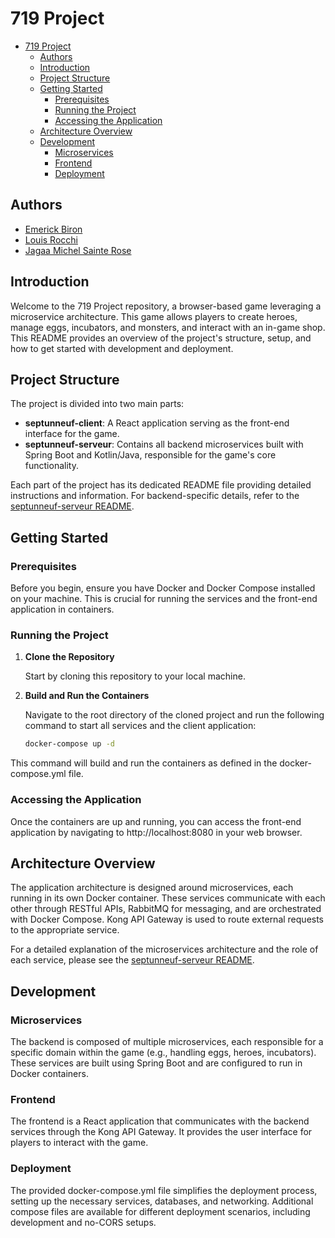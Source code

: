 # 719 Project

<!-- TOC -->
* [719 Project](#719-project)
  * [Authors](#authors)
  * [Introduction](#introduction)
  * [Project Structure](#project-structure)
  * [Getting Started](#getting-started)
    * [Prerequisites](#prerequisites)
    * [Running the Project](#running-the-project)
    * [Accessing the Application](#accessing-the-application)
  * [Architecture Overview](#architecture-overview)
  * [Development](#development)
    * [Microservices](#microservices)
    * [Frontend](#frontend)
    * [Deployment](#deployment)
<!-- TOC -->

## Authors

- [Emerick Biron](https://github.com/emerick-biron)
- [Louis Rocchi](https://github.com/Tchoupitoo)
- [Jagaa Michel Sainte Rose](https://github.com/JagaaIMT)

## Introduction

Welcome to the 719 Project repository, a browser-based game leveraging a microservice architecture. This game allows
players to create heroes, manage eggs, incubators, and monsters, and interact with an in-game shop. This README provides
an overview of the project's structure, setup, and how to get started with development and deployment.

## Project Structure

The project is divided into two main parts:

- **septunneuf-client**: A React application serving as the front-end interface for the game.
- **septunneuf-serveur**: Contains all backend microservices built with Spring Boot and Kotlin/Java, responsible for the
  game's core functionality.

Each part of the project has its dedicated README file providing detailed instructions and information. For
backend-specific details, refer to the [septunneuf-serveur README](./septunneuf-serveur/README.md).

## Getting Started

### Prerequisites

Before you begin, ensure you have Docker and Docker Compose installed on your machine. This is crucial for running the
services and the front-end application in containers.

### Running the Project

1. **Clone the Repository**

    Start by cloning this repository to your local machine.

2. **Build and Run the Containers**

    Navigate to the root directory of the cloned project and run the following command to start all services and the client
application:

    ```bash
    docker-compose up -d
    ```

This command will build and run the containers as defined in the docker-compose.yml file.

### Accessing the Application

Once the containers are up and running, you can access the front-end application by navigating to http://localhost:8080 in your web browser.

## Architecture Overview

The application architecture is designed around microservices, each running in its own Docker container. These services communicate with each other through RESTful APIs, RabbitMQ for messaging, and are orchestrated with Docker Compose. Kong API Gateway is used to route external requests to the appropriate service.

For a detailed explanation of the microservices architecture and the role of each service, please see the [septunneuf-serveur README](./septunneuf-serveur/README.md).

## Development

### Microservices

The backend is composed of multiple microservices, each responsible for a specific domain within the game (e.g., handling eggs, heroes, incubators). These services are built using Spring Boot and are configured to run in Docker containers.

### Frontend

The frontend is a React application that communicates with the backend services through the Kong API Gateway. It provides the user interface for players to interact with the game.

### Deployment

The provided docker-compose.yml file simplifies the deployment process, setting up the necessary services, databases, and networking. Additional compose files are available for different deployment scenarios, including development and no-CORS setups.
